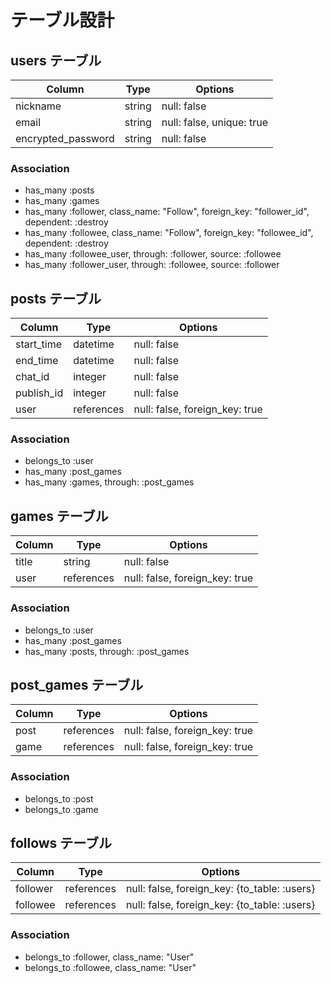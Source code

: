 # テーブル設計
## users テーブル

| Column              | Type   | Options                   |
| ------------------- | ------ | ------------------------- |
| nickname            | string | null: false               |
| email               | string | null: false, unique: true |
| encrypted_password  | string | null: false               |

### Association

- has_many :posts
- has_many :games
- has_many :follower, class_name: "Follow", foreign_key: "follower_id", dependent: :destroy
- has_many :followee, class_name: "Follow", foreign_key: "followee_id", dependent: :destroy
- has_many :followee_user, through: :follower, source: :followee
- has_many :follower_user, through: :followee, source: :follower

## posts テーブル

| Column     | Type       | Options                        |
| ---------- | ---------- | ------------------------------ |
| start_time | datetime   | null: false                    |
| end_time   | datetime   | null: false                    |
| chat_id    | integer    | null: false                    |
| publish_id | integer    | null: false                    |
| user       | references | null: false, foreign_key: true |

### Association

- belongs_to :user
- has_many :post_games
- has_many :games, through: :post_games

## games テーブル

| Column | Type       | Options                        |
| ------ | ---------- | ------------------------------ |
| title  | string     | null: false                    |
| user   | references | null: false, foreign_key: true |

### Association

- belongs_to :user
- has_many :post_games
- has_many :posts, through: :post_games

## post_games テーブル

| Column | Type       | Options                        |
| ------ | ---------- | ------------------------------ |
| post   | references | null: false, foreign_key: true |
| game   | references | null: false, foreign_key: true |

### Association

- belongs_to :post
- belongs_to :game

## follows テーブル

| Column   | Type       | Options                                      |
| -------- | ---------- | -------------------------------------------- |
| follower | references | null: false, foreign_key: {to_table: :users} |
| followee | references | null: false, foreign_key: {to_table: :users} |

### Association

- belongs_to :follower, class_name: "User"
- belongs_to :followee, class_name: "User"

